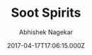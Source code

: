---
layout: JamstackTheme
title: Soot Spirits
github: https://github.com/abhn/Soot-Spirits
demo: https://sootspirits.github.io/
author: Abhishek Nagekar
ssg: Jekyll
date: 2017-04-17T17:06:15.000Z
description: >-
  A simple responsive two column Jekyll theme. Great for personal blog and basic
  portfolio website
stale: true
---